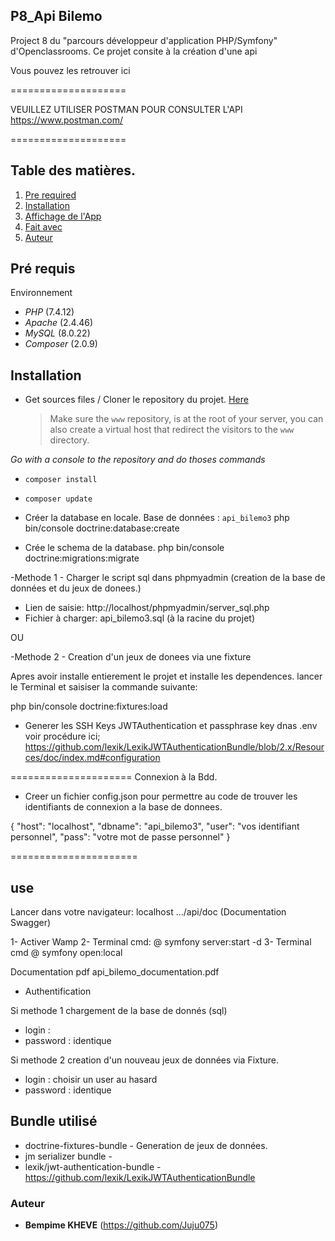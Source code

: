 ## P8_Api Bilemo

Project 8 du "parcours développeur d'application PHP/Symfony" d'Openclassrooms.
Ce projet consite à la création d'une api

Vous pouvez les retrouver ici

====================

VEUILLEZ UTILISER POSTMAN POUR CONSULTER L'API
https://www.postman.com/

====================

## Table des matières.

1. [Pre required](#Pré-requis)
2. [Installation](#Instalation)
3. [Affichage de l'App](#use)
4. [Fait avec](#Fait-avec)
5. [Auteur](#Auteur)

## Pré requis

Environnement

- _PHP_ (7.4.12)
- _Apache_ (2.4.46)
- _MySQL_ (8.0.22)
- _Composer_ (2.0.9)

## Installation

- Get sources files / Cloner le repository du projet. [Here](https://github.com/Juju075/api-bilemo3)
  > Make sure the `www` repository, is at the root of your server, you can also create a virtual host that redirect the visitors to the `www` directory.

_Go with a console to the repository and do thoses commands_

- `composer install`
- `composer update`

- Créer la database en locale.
  Base de données : `api_bilemo3`
  php bin/console doctrine:database:create
- Crée le schema de la database.
  php bin/console doctrine:migrations:migrate

-Methode 1 - Charger le script sql dans phpmyadmin (creation de la base de données et du jeux de donees.)

- Lien de saisie: http://localhost/phpmyadmin/server_sql.php
- Fichier à charger: api_bilemo3.sql (à la racine du projet)

OU

-Methode 2 - Creation d'un jeux de donees via une fixture

Apres avoir installe entierement le projet et installe les dependences.
lancer le Terminal et saisiser la commande suivante:

php bin/console doctrine:fixtures:load

- Generer les SSH Keys JWTAuthentication et passphrase key dnas .env
  voir procédure ici;
  https://github.com/lexik/LexikJWTAuthenticationBundle/blob/2.x/Resources/doc/index.md#configuration

=====================
Connexion à la Bdd.

- Creer un fichier config.json
  pour permettre au code de trouver les identifiants
  de connexion a la base de donnees.

{
"host": "localhost",
"dbname": "api_bilemo3",
"user": "vos identifiant personnel",
"pass": "votre mot de passe personnel"
}

======================

## use

Lancer dans votre navigateur:
localhost .../api/doc (Documentation Swagger)

1- Activer Wamp
2- Terminal cmd:
@ symfony server:start -d
3- Terminal cmd
@ symfony open:local

Documentation pdf
api_bilemo_documentation.pdf

- Authentification

Si methode 1 chargement de la base de donnés (sql)

- login :
- password : identique

Si methode 2 creation d'un nouveau jeux de données via Fixture.

- login : choisir un user au hasard
- password : identique

## Bundle utilisé

- doctrine-fixtures-bundle - Generation de jeux de données.
- jm serializer bundle -
- lexik/jwt-authentication-bundle - https://github.com/lexik/LexikJWTAuthenticationBundle

### Auteur

- **Bempime KHEVE** (https://github.com/Juju075)
